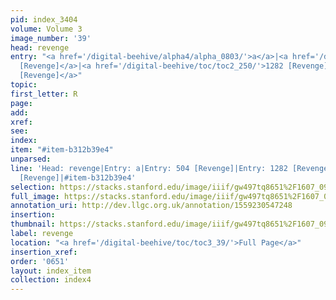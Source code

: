 ```yaml
---
pid: index_3404
volume: Volume 3
image_number: '39'
head: revenge
entry: "<a href='/digital-beehive/alpha4/alpha_0803/'>a</a>|<a href='/digital-beehive/toc/toc2_121/'>504
  [Revenge]</a>|<a href='/digital-beehive/toc/toc2_250/'>1282 [Revenge]</a>|<a href='/digital-beehive/toc/toc2_393/'>2246
  [Revenge]</a>"
topic: 
first_letter: R
page: 
add: 
xref: 
see: 
index: 
item: "#item-b312b39e4"
unparsed: 
line: 'Head: revenge|Entry: a|Entry: 504 [Revenge]|Entry: 1282 [Revenge]|Entry: 2246
  [Revenge]|#item-b312b39e4'
selection: https://stacks.stanford.edu/image/iiif/gw497tq8651%2F1607_0982/1468,3244,868,237/full/0/default.jpg
full_image: https://stacks.stanford.edu/image/iiif/gw497tq8651%2F1607_0982/full/full/0/default.jpg
annotation_uri: http://dev.llgc.org.uk/annotation/1559230547248
insertion: 
thumbnail: https://stacks.stanford.edu/image/iiif/gw497tq8651%2F1607_0982/1468,3244,868,237/150,/0/default.jpg
label: revenge
location: "<a href='/digital-beehive/toc/toc3_39/'>Full Page</a>"
insertion_xref: 
order: '0651'
layout: index_item
collection: index4
---
```

